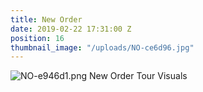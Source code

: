 ```yaml
---
title: New Order
date: 2019-02-22 17:31:00 Z
position: 16
thumbnail_image: "/uploads/NO-ce6d96.jpg"
---
```


![NO-e946d1.png](/uploads/NO-e946d1.png)
New Order Tour Visuals